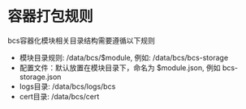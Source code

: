 # 容器打包规则

bcs容器化模块相关目录结构需要遵循以下规则

* 模块目录规则: /data/bcs/$module, 例如: /data/bcs/bcs-storage
* 配置文件：默认放置在模块目录下，命名为 $module.json, 例如 bcs-storage.json
* logs目录: /data/bcs/logs/bcs
* cert目录: /data/bcs/cert
